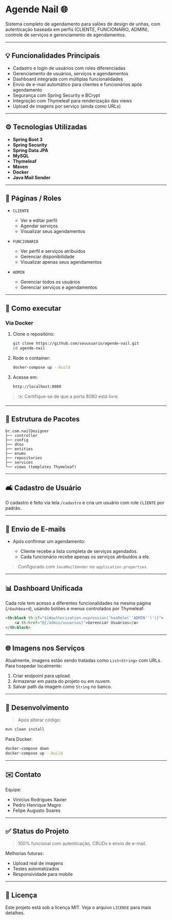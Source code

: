 # Agende Nail 🌐

Sistema completo de agendamento para salões de design de unhas, com autenticação baseada em perfis (CLIENTE, FUNCIONARIO, ADMIN), controle de serviços e gerenciamento de agendamentos.

---

## 💡 Funcionalidades Principais

* Cadastro e login de usuários com roles diferenciadas
* Gerenciamento de usuários, serviços e agendamentos
* Dashboard integrada com múltiplas funcionalidades
* Envio de e-mail automático para clientes e funcionários após agendamento
* Segurança com Spring Security e BCrypt
* Integração com Thymeleaf para renderização das views
* Upload de imagens por serviço (ainda como URLs)

---

## ⚙️ Tecnologias Utilizadas

* **Spring Boot 3**
* **Spring Security**
* **Spring Data JPA**
* **MySQL**
* **Thymeleaf**
* **Maven**
* **Docker**
* **Java Mail Sender**

---

## 🏢 Páginas / Roles

* `CLIENTE`

  * Ver e editar perfil
  * Agendar serviços
  * Visualizar seus agendamentos

* `FUNCIONARIO`

  * Ver perfil e serviços atribuídos
  * Gerenciar disponibilidade
  * Visualizar apenas seus agendamentos

* `ADMIN`

  * Gerenciar todos os usuários
  * Gerenciar serviços e agendamentos

---

## 🚀 Como executar

### Via Docker

1. Clone o repositório:

   ```bash
   git clone https://github.com/seuusuario/agende-nail.git
   cd agende-nail
   ```

2. Rode o container:

   ```bash
   docker-compose up --build
   ```

3. Acesse em:

   ```
   http://localhost:8080
   ```

> ✉️ Certifique-se de que a porta 8080 está livre.

---

## 📂 Estrutura de Pacotes

```text
br.com.nailDesigner
├── controller
├── config
├── dtos
├── entities
├── enums
├── repositories
├── services
└── views (templates Thymeleaf)
```

---

## 🛋️ Cadastro de Usuário

O cadastro é feito via tela `/cadastro` e cria um usuário com role `CLIENTE` por padrão.

---

## 📨 Envio de E-mails

* Após confirmar um agendamento:

  * Cliente recebe a lista completa de serviços agendados.
  * Cada funcionário recebe apenas os serviços atribuídos a ele.

> Configurado com `JavaMailSender` no `application.properties`.

---

## 📊 Dashboard Unificada

Cada role tem acesso a diferentes funcionalidades na mesma página (`/dashboard`), usando botões e menus controlados por Thymeleaf:

```html
<th:block th:if="${#authorization.expression('hasRole(''ADMIN'')')}">
    <a th:href="@{/admin/usuarios}">Gerenciar Usuários</a>
</th:block>
```

---

## 🌐 Imagens nos Serviços

Atualmente, imagens estão sendo tratadas como `List<String>` com URLs. Para hospedar localmente:

1. Criar endpoint para upload.
2. Armazenar em pasta do projeto ou em nuvem.
3. Salvar path da imagem como `String` no banco.

---

## 🚧 Desenvolvimento

> Após alterar código:

```bash
mvn clean install
```

Para Docker:

```bash
docker-compose down
docker-compose up --build
```

---

## ✉️ Contato

Equipe:

* Vinícius Rodrigues Xavier
* Pedro Henrique Magro
* Felipe Augusto Soares

---

## ✅ Status do Projeto

> 100% funcional com autenticação, CRUDs e envio de e-mail.

Melhorias futuras:

* Upload real de imagens
* Testes automatizados
* Responsividade para mobile

---

## 💼 Licença

Este projeto está sob a licença MIT. Veja o arquivo `LICENSE` para mais detalhes.
